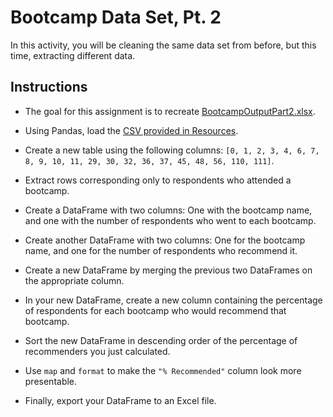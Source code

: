 # Bootcamp Data Set, Pt. 2

In this activity, you will be cleaning the same data set from before, but this time, extracting different data.

## Instructions

* The goal for this assignment is to recreate [BootcampOutputPart2.xlsx](../output/BootcampOutputPart2.xlsx).

* Using Pandas, load the [CSV provided in Resources](../Resources/03-Stu_Project_Part_1/2016-FCC-New-Coders-Survey-Data.csv). 

* Create a new table using the following columns: `[0, 1, 2, 3, 4, 6, 7, 8, 9, 10, 11, 29, 30, 32, 36, 37, 45, 48, 56, 110, 111]`.

* Extract rows corresponding only to respondents who attended a bootcamp.

* Create a DataFrame with two columns: One with the bootcamp name, and one with the number of respondents who went to each bootcamp.

* Create another DataFrame with two columns: One for the bootcamp name, and one for the number of respondents who recommend it.

* Create a new DataFrame by merging the previous two DataFrames on the appropriate column.

* In your new DataFrame, create a new column containing the percentage of respondents for each bootcamp who would recommend that bootcamp.

* Sort the new DataFrame in descending order of the percentage of recommenders you just calculated.

* Use `map` and `format` to make the `"% Recommended"` column look more presentable.

* Finally, export your DataFrame to an Excel file.
